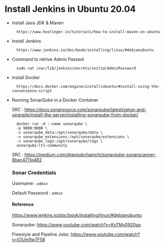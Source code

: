 # Install Jenkins in Ubuntu 20.04 

- Install Java JDK & Maven 

        https://www.hostinger.in/tutorials/how-to-install-maven-on-ubuntu

- Install Jenkins

        https://www.jenkins.io/doc/book/installing/linux/#debianubuntu

- Command to retrive Admin Passwd

        sudo cat /var/lib/jenkins/secrets/initialAdminPassword

- Install Docker 

        https://docs.docker.com/engine/install/ubuntu/#install-using-the-convenience-script

- Running SonarQube in a Docker Container

    SRC : https://docs.sonarsource.com/sonarqube/latest/setup-and-upgrade/install-the-server/installing-sonarqube-from-docker/

        docker run -d --name sonarqube \
        -p 9000:9000 \
        -v sonarqube_data:/opt/sonarqube/data \
        -v sonarqube_extensions:/opt/sonarqube/extensions \
        -v sonarqube_logs:/opt/sonarqube/logs \
        sonarqube:lts-community

    SRC : https://medium.com/@ayoubchamchi/sonarqube-sonarscanner-8bec4711e482

	
    ### Sonar Credentials 

    Username : `admin`

    Default Password : `admin`
  

  #### Reference
    https://www.jenkins.io/doc/book/installing/linux/#debianubuntu

    Sonarqube:
    https://www.youtube.com/watch?v=KsTMy0920go

    Freestyle and Pipeline Jobs:
    https://www.youtube.com/watch?v=IOUm1lw7F58
